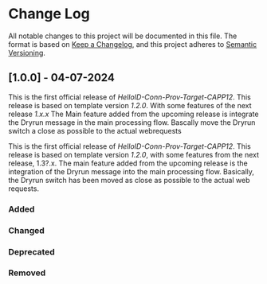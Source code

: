 # Change Log

All notable changes to this project will be documented in this file. The format is based on [Keep a Changelog](https://keepachangelog.com), and this project adheres to [Semantic Versioning](https://semver.org).

## [1.0.0] - 04-07-2024

This is the first official release of _HelloID-Conn-Prov-Target-CAPP12_. This release is based on template version _1.2.0_. With some features of the next release _1.x.x_ The Main feature added from the upcoming release is integrate the Dryrun message in the main processing flow. Bascally move the Dryrun switch a close as possible to the actual webrequests

This is the first official release of _HelloID-Conn-Prov-Target-CAPP12_. This release is based on template version _1.2.0_, with some features from the next release, 1.3?.x. The main feature added from the upcoming release is the integration of the Dryrun message into the main processing flow. Basically, the Dryrun switch has been moved as close as possible to the actual web requests.

### Added


### Changed

### Deprecated

### Removed
